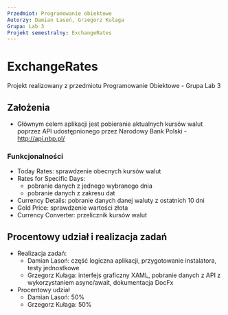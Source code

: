 ```yaml
---
Przedmiot: Programowanie obiektowe
Autorzy: Damian Lasoń, Grzegorz Kułaga
Grupa: Lab 3
Projekt semestralny: ExchangeRates
---
```


# ExchangeRates
Projekt realizowany z przedmiotu Programowanie Obiektowe - Grupa Lab 3

## Założenia

- Głównym celem aplikacji jest pobieranie aktualnych kursów walut poprzez API udostępnionego przez Narodowy Bank Polski - http://api.nbp.pl/

### Funkcjonalności
- Today Rates: sprawdzenie obecnych kursów walut
- Rates for Specific Days:
  - pobranie danych z jednego wybranego dnia
  - pobranie danych z zakresu dat
- Currency Details: pobranie danych danej waluty z ostatnich 10 dni
- Gold Price: sprawdzenie wartości złota
- Currency Converter: przelicznik kursów walut

## Procentowy udział i realizacja zadań
- Realizacja zadań:
  - Damian Lasoń: część logiczna aplikacji, przygotowanie instalatora, testy jednostkowe
  - Grzegorz Kułaga: interfejs graficzny XAML, pobranie danych z API z wykorzystaniem async/await, dokumentacja DocFx
- Procentowy udział
  - Damian Lasoń: 50%
  - Grzegorz Kułaga: 50%

